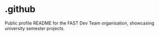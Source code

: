 # .github
Public profile README for the FAST Dev Team organisation, showcasing university semester projects.
